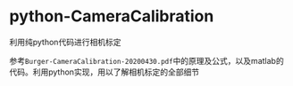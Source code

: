 # python-CameraCalibration

利用纯python代码进行相机标定

参考`Burger-CameraCalibration-20200430.pdf`中的原理及公式，以及matlab的代码。利用python实现，用以了解相机标定的全部细节